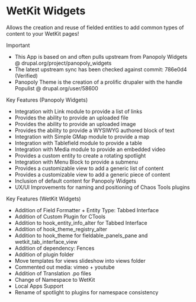 WetKit Widgets
================
Allows the creation and reuse of fielded entities to add common types of content to your WetKit pages!

Important
* This App is based on and often pulls upstream from Panopoly Widgets @ drupal.org/project/panopoly_widgets
* The latest upstream sync has been checked against commit: 786e0d4 (Verified)
* Panopoly Theme is the creation of a prolific drupaler with the handle Populist @ drupal.org/user/58600

Key Features (Panopoly Widgets)
* Integration with Link module to provide a list of links
* Provides the ability to provide an uploaded file
* Provides the ability to provide an uploaded image
* Provides the ability to provide a WYSIWYG authored block of text
* Integration with Simple GMap module to provide a map
* Integration with Tablefield module to provide a table
* Integration with Media module to provide an embedded video
* Provides a custom entity to create a rotating spotlight
* Integration with Menu Block to provide a submenu
* Provides a customizable view to add a generic list of content
* Provides a customizable view to add a generic piece of content
* Inclusion of default content for Panopoly Widgets
* UX/UI Improvements for naming and positioning of Chaos Tools plugins

Key Features (WetKit Widgets)
* Addition of Field Formatter + Entity Type: Tabbed Interface
* Addition of Custom Plugin for CTools
* Addition to hook_entity_info_alter for Tabbed Interface
* Addition of hook_theme_registry_alter
* Addition to hook_theme for fieldable_panels_pane and wetkit_tab_interface_view
* Addition of dependency: Fences
* Addition of plugin folder
* Move templates for views slideshow into views folder
* Commented out media: vimeo + youtube
* Addition of Translation .po files
* Change of Namespace to WetKit
* Local Apps Support
* Rename of spotlight to plugins for namespace consistency







